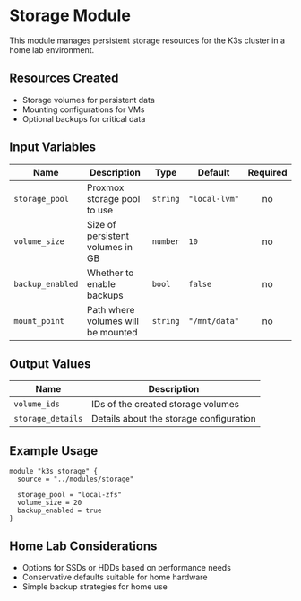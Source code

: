 # Storage Module

This module manages persistent storage resources for the K3s cluster in a home lab environment.

## Resources Created

- Storage volumes for persistent data
- Mounting configurations for VMs
- Optional backups for critical data

## Input Variables

| Name             | Description                        | Type     | Default       | Required |
| ---------------- | ---------------------------------- | -------- | ------------- | :------: |
| `storage_pool`   | Proxmox storage pool to use        | `string` | `"local-lvm"` |    no    |
| `volume_size`    | Size of persistent volumes in GB   | `number` | `10`          |    no    |
| `backup_enabled` | Whether to enable backups          | `bool`   | `false`       |    no    |
| `mount_point`    | Path where volumes will be mounted | `string` | `"/mnt/data"` |    no    |

## Output Values

| Name              | Description                             |
| ----------------- | --------------------------------------- |
| `volume_ids`      | IDs of the created storage volumes      |
| `storage_details` | Details about the storage configuration |

## Example Usage

```hcl
module "k3s_storage" {
  source = "../modules/storage"

  storage_pool = "local-zfs"
  volume_size = 20
  backup_enabled = true
}
```

## Home Lab Considerations

- Options for SSDs or HDDs based on performance needs
- Conservative defaults suitable for home hardware
- Simple backup strategies for home use
